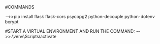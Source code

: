 #COMMANDS

-->>pip install flask flask-cors psycopg2 python-decouple python-dotenv bcrypt

#START A VIRTUAL ENVIRONMENT AND RUN THE COMMAND:
-->>.\venv\Scripts\activate
